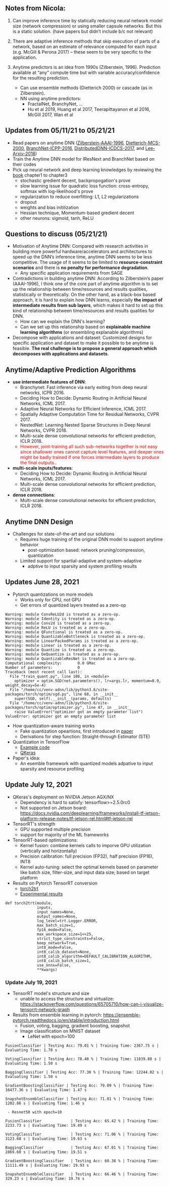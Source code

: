 ## Notes from Nicola:

1. Can improve inference time by statically reducing neural network model size (network compression) or using smaller capsule networks.  But this is a static solution. (have papers but didn’t include b/c not relevant)
 
2. There are adaptive inference methods that skip execution of parts of a network, based on an estimate of relevance computed for each input (e.g. McGill & Perona 2017) – these seem to be very specific to the application.
 
3. Anytime predictors is an idea from 1990s (Zilberstein, 1996). Prediction available at “any” compute time but with variable accuracy/confidence for the resulting prediction. 
    - Can use ensemble methods (Dietterich 2000) or cascade (as in Zilberstein).
    - NN using anytime predictors:
      - FractalNet, BranchyNet, …
      - Hu et al 2019, Huang et al 2017, Teerapittayanon et al 2016, McGill 2017, Wan et al

## Updates from 05/11/21 to 05/21/21
 - Read papers on anytime DNN ([Zilberstein-AAAI-1996](Zilberstein-AAAI-1996.md), [Dietterich-MCS-2000](Dietterich-MCS-2000.md), [BranchNet-ICPP-2016](BranchNet-ICPP-2016.md), [DistributedDNN-ICDCS-2017](DistributedDNN-ICDCS-2017.md), and [Lee-Arxiv-2018](Lee-Arxiv-2018.md))
 - Train the Anytime DNN model for IResNext and BranchNet based on their codes
 - Pick up neural network and deep learning knowledges by reviewing the [book](http://neuralnetworksanddeeplearning.com/) chapter1 to chapter3
   - stochastic gredient decent, backpropogation's prove
   - slow learning issue for quadratic loss function: cross-entropy, softmax with log-likelihood's prove
   - regularization to reduce overfitting: L1, L2 regularizations
   - dropout
   - weights and bias initilization
   - Hessian technique, Momentum-based gredient decent
   - other neurons: sigmoid, tanh, ReLU

## Questions to discuss (05/21/21)
 - Motivation of Anytime DNN: Compared with research activities in building more powerful hardware/accelerators and architectures to speed up the DNN’s inference time, anytime DNN seems to be less competitive. The usage of it seems to be limited to **resource-constraint scenarios** and there is **no penalty for performance degradation**.
   - Any specific application requirements from SAGE
 - Contradictions in building anytime DNN: According to Zilberstein’s paper (AAAI-1996), I think one of the core part of anytime algorithm is to set up the relationship between time/resources and results qualities, statistically or theoretically. On the other hand, as a black-box based approach, it is hard to explain how DNN learns, especially **the impact of intermediate results from sub layers**, which makes it hard to set up this kind of relationship between time/resources and results qualities for DNN.
   - How can we explain the DNN's learning?
   - Can we set up this relationship based on **explainable machine learning algorithms** (or ensembling explanable algorithms)
 - Decompose with applications and dataset: Customized designs for specific application and dataset to make it possible to be anytime is feasible. **The real challenge is to propose a general approach which decomposes with applications and datasets**.

## Anytime/Adaptive Prediction Algorithms
 - **use intermediate features of DNN**:
   - Branchynet: Fast inference via early exiting from deep neural networks, ICPR 2016.
   - Deciding How to Decide: Dynamic Routing in Artificial Neural Networks, ICML 2017.
   - Adaptive Neural Networks for Efficient Inference, ICML 2017.
   - Spatially Adaptive Computation Time for Residual Networks, CVPR 2017.
   - NestedNet: Learning Nested Sparse Structures in Deep Neural Networks, CVPR 2018.
   - Multi-scale dense convolutional networks for efficient prediction, ICLR 2018.
   - <span style="color:red">However, joint-training all such sub-networks together is not easy since shallower ones cannot capture level features, and deeper ones might be badly trained if one forces intermediate layers to produce the final outputs.</span>.
 - **multi-scale inputs/features**:
   - Deciding How to Decide: Dynamic Routing in Artificial Neural Networks, ICML 2017.
   - Multi-scale dense convolutional networks for efficient prediction, ICLR 2018.
 - **dense connections**:
   - Multi-scale dense convolutional networks for efficient prediction, ICLR 2018.

## Anytime DNN Design
 - Challenges for state-of-the-art and our solutions
   - Requires huge training of the original DNN model to support anytime behavior
     - post-optimization based: network pruning/compression, quantization
   - Limited support for spartial-adaptive and system-adaptive
     - adptive to input sparsity and system profiling results

## Updates June 28, 2021
 - Pytorch quantizations on more models
   - Works only for CPU, not GPU
   - Get errors of quantized layers treated as a zero-op
```
Warning: module ConvReLU2d is treated as a zero-op.
Warning: module Identity is treated as a zero-op.
Warning: module Conv2d is treated as a zero-op.
Warning: module ReLU is treated as a zero-op.
Warning: module QFunctional is treated as a zero-op.
Warning: module QuantizableBottleneck is treated as a zero-op.
Warning: module LinearPackedParams is treated as a zero-op.
Warning: module Linear is treated as a zero-op.
Warning: module Quantize is treated as a zero-op.
Warning: module DeQuantize is treated as a zero-op.
Warning: module QuantizableResNet is treated as a zero-op.
Computational complexity:       0.0 GMac
Number of parameters:           0
Traceback (most recent call last):
  File "train_quant.py", line 108, in <module>
    optimizer = optim.SGD(net.parameters(), lr=args.lr, momentum=0.9, weight_decay=5e-4)
  File "/home/cc/venv-adnn/lib/python3.6/site-packages/torch/optim/sgd.py", line 68, in __init__
    super(SGD, self).__init__(params, defaults)
  File "/home/cc/venv-adnn/lib/python3.6/site-packages/torch/optim/optimizer.py", line 47, in __init__
    raise ValueError("optimizer got an empty parameter list")
ValueError: optimizer got an empty parameter list
```
 - How quantization-aware training works
   - Fake quantization opeartions, first introduced in [paper](https://arxiv.org/pdf/1712.05877.pdf)
   - Derivations for step function: Straight-through Estimator (STE)
 - Quantization in TensorFlow
   - [Example code](../codes/tf-quantization-example.py)
   - [QKeras](https://github.com/google/qkeras)
 - Paper's idea:
   - An esemble framework with quantized models adpative to input sparsity and resource profiling

## Update July 12, 2021
 - QKeras's deployment on NVIDIA Jetson AGX/NX
   - Dependency is hard to satisfy: tensorflow>=2.5.0rc0
   - Not supported on Jetson board: https://docs.nvidia.com/deeplearning/frameworks/install-tf-jetson-platform-release-notes/tf-jetson-rel.html#tf-jetson-rel
 - TensorRT's strength
   - GPU supported multiple precision
   - support for majority of the ML frameworks
 - TensorRT-based optimizations:
   - Kernel fusion: combine kernels calls to imporve GPU utilization (vertically and horizontally)
   - Precision calibration: full precision (FP32), half precision (FP16), INT8
   - Kernel auto-tuning: select the optimal kernels based on parameter like batch size, filter-size, and input data size; based on target platform
 - Results on Pytorch TensorRT conversion
   - [torch2trt](https://github.com/NVIDIA-AI-IOT/torch2trt)
   - [Experimental results](../torch2trt-results.md)

```
def torch2trt(module, 
              inputs, 
              input_names=None, 
              output_names=None, 
              log_level=trt.Logger.ERROR, 
              max_batch_size=1,
              fp16_mode=False, 
              max_workspace_size=1<<25, 
              strict_type_constraints=False, 
              keep_network=True, 
              int8_mode=False, 
              int8_calib_dataset=None,
              int8_calib_algorithm=DEFAULT_CALIBRATION_ALGORITHM,
              int8_calib_batch_size=1,
              use_onnx=False,
              **kwargs)
```

### Update July 19, 2021
 - TensorRT model's structure and size
   - unable to access the structure and virtualize: https://stackoverflow.com/questions/65705710/how-can-i-visualize-tensorrt-network-graph
 - Results from ensemble learning in pytorch: https://ensemble-pytorch.readthedocs.io/en/stable/introduction.html
   - Fusion, voting, bagging, gradient boosting, snapshot
   - Image classification on MNIST dataset
     - LeNet with epoch=100
```
FusionClassifier | Testing Acc: 79.01 % | Training Time: 2367.75 s | Evaluating Time: 1.70 s

VotingClassifier | Testing Acc: 78.48 % | Training Time: 11839.88 s | Evaluating Time: 1.50 s

BaggingClassifier | Testing Acc: 77.30 % | Training Time: 12244.02 s | Evaluating Time: 1.50 s

GradientBoostingClassifier | Testing Acc: 79.09 % | Training Time: 16477.36 s | Evaluating Time: 1.47 s

SnapshotEnsembleClassifier | Testing Acc: 71.01 % | Training Time: 1202.86 s | Evaluating Time: 1.46 s
```
     - Resnet50 with epoch=10
```
FusionClassifier             | Testing Acc: 65.42 % | Training Time: 2233.73 s | Evaluating Time: 19.49 s

VotingClassifier             | Testing Acc: 71.06 % | Training Time: 3123.60 s | Evaluating Time: 19.63 s

BaggingClassifier            | Testing Acc: 67.01 % | Training Time: 2869.60 s | Evaluating Time: 19.51 s

GradientBoostingClassifier   | Testing Acc: 60.38 % | Training Time: 11111.49 s | Evaluating Time: 19.93 s

SnapshotEnsembleClassifier   | Testing Acc: 66.46 % | Training Time: 329.23 s | Evaluating Time: 19.74 s
```